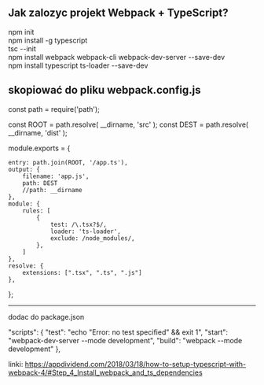 Jak zalozyc projekt Webpack + TypeScript?
------------------------------------------  

npm init  
npm install -g typescript  
tsc --init  
npm install webpack webpack-cli webpack-dev-server --save-dev  
npm install typescript ts-loader --save-dev  




skopiować do pliku webpack.config.js
-------------------------------------

const path = require('path');

const ROOT = path.resolve( __dirname, 'src' );
const DEST = path.resolve( __dirname, 'dist' );

module.exports = {

    entry: path.join(ROOT, '/app.ts'),
    output: {
        filename: 'app.js',
        path: DEST
        //path: __dirname
    },
    module: {
        rules: [
            {
                test: /\.tsx?$/,
                loader: 'ts-loader',
                exclude: /node_modules/,
            },
        ]
    },
    resolve: {
        extensions: [".tsx", ".ts", ".js"]
    },
};

---------------------------------------------

dodac do package.json  

  "scripts": {
    "test": "echo \"Error: no test specified\" && exit 1",
    "start": "webpack-dev-server --mode development",
    "build": "webpack --mode development"
  },
  
  
  linki:
  https://appdividend.com/2018/03/18/how-to-setup-typescript-with-webpack-4/#Step_4_Install_webpack_and_ts_dependencies